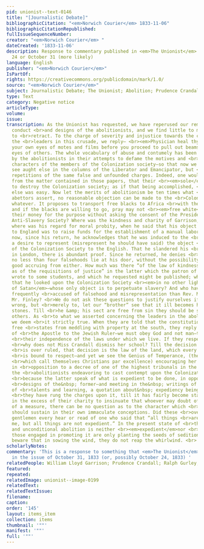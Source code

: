 ```yaml
---
pid: unionist--text-0146
title: "[Journalistic Debate]"
bibliographicCitation: "<em>Norwich Courier</em> 1833-11-06"
bibliographicCitationRepublished: 
fullIssueSequenceNumber: 
creator: "<em>Norwich Courier</em> "
dateCreated: '1833-11-06'
description: Response to commentary published in <em>The Unionist</em> either October
  24 or October 31 (more likely)
language: English
publisher: "<em>Norwich Courier</em>"
IsPartOf: 
rights: https://creativecommons.org/publicdomain/mark/1.0/
source: "<em>Norwich Courier</em>"
subject: Journalistic Debate; The Unionist; Abolition; Prudence Crandall
type: Text
category: Negative notice
articleType: 
volume: 
issue: 
transcription: As the Unionist has requested, we have reperused our remarks upon the
  conduct <br>and designs of the abolitionists, and we find little to modify and nothing
  to <br>retract. To the charge of severity and injustice towards the characters of
  the <br>leaders in this crusade, we reply— <br><em>Physician heal thyselfˆ–</em>clear
  your own eyes of motes and films before you proceed to pull out beams from <br>the
  eyes of others. The whole vocabulary of abuse and contumely has been <br>exhausted
  by the abolitionists in their attempts to defame the motives and <br>blacken the
  characters of the members of the Colonization society—so that now we <br>scarcely
  see aught else in the columns of the Liberator and Emancipator, but <br>numerous
  repetitions of the same false and unfounded charges. Indeed, one would <br>think,
  from the matter contained in those papers, that their <br><em>sole</em>object is
  to destroy the Colonization society; as if that being accomplished, <br>every thing
  else was easy. Now let the merits of abolitionism be ten times what <br>its warmest
  abettors assert, no reasonable objection can be made to the <br>Colonization Society
  whatever. It proposes to transport free blacks to Africa <br>with their own consent,
  and if the blacks are willing to go, pray may not <br><em>free white</em>men give
  their money for the purpose without asking the consent of the President <br>of the
  Anti-Slavery Society? Where was the kindness and charity of Garrison, yea <br>more,
  where was his regard for moral probity, when he said that his object in <br>going
  to England was to raise funds for the establishment of a manual labor <br>school—and
  now, since his return, he acknowledges that he was induced to the <br>voyage by
  a desire to represent (misrepresent he should have said) the object <br>and designs
  of the Colonization Society to the English. That he slandered his <br>countrymen
  in London, there is abundant proof. Since he returned, he denies <br>it—so that
  no less than four falsehoods lie at his door, without the possibility <br>of any
  good accruing from either. How much was there “of the law of kindness as <br>well
  as of the requisitions of justice” in the latter which the patron of the <br>Unionist
  wrote to some students, and which he requested might be published; when <br>he said
  that he looked upon the Colonization Society <br><em>in no other light than an emissary
  of Satan</em>—whose only object is to perpetuate slavery? And who have been more
  frequently <br>accused of falsehood and misrepresentation than Rev. Mr. Gurley and
  Mr. Finley? <br>We do not ask these questions to justify ourselves if we have done
  wrong, but <br>merely to, let our “brother” see that it ill becomes him to throw
  stones. Till <br>he &amp; his sect are free from sin they should be slow in condemning
  others. As <br>to what we asserted concerning the leaders in the abolition enterprize,
  we deem <br>it strictly true. When they are told that the constitution forbids the
  free <br>states from meddling with property at the south, they reply in the language
  of <br>the Apostle to the Jewish Ruler—we must obey God and not man—thus asserting
  <br>their independence of the laws under which we live. If they respect the laws,
  <br>why does not Miss Crandall dismiss her school? Till the decision of Judge Dagget
  <br>is over ruled, that decision is the law of the land, which every honest citizen
  <br>is bound to respect—and yet we see the Genius of Temperance, (the Editors of
  <br>which call themselves Christians par excellence) encouraging her to continue
  in <br>opposition to a decree of one of the highest tribunals in the state. We find
  the <br>abolitionists endeavoring to cast contempt upon the Colonization Society,
  <br>because the latter speak of what is expedient to be done, in opposition to the
  <br>designs of the&nbsp; former—and meeting in the&nbsp; writings of a gentleman
  of <br>talents and learning, a quotation about&nbsp; expediency being “a wrap-rascal,”
  <br>they have rung the charges upon it, till it has fairly become stale, not <br>forgetting
  in the excess of their charity to insinuate that whoever may doubt of <br>the expediency
  of a measure, there can be no question as to the character which <br>such person&nbsp;
  should sustain in their own immaculate conceptions. Did these <br>over scrupulous
  gentlemen every hear or read of one who said that “all things <br>are lawful for
  me, but all things are not expedient.” In the present state of <br>the country immediate
  and unconditional abolition is neither <br><em>expedient</em>nor <br><em>lawful</em>—and
  those engaged in promoting it are only planting the seeds of sedition. Let <br>them
  beware that in sowing the wind, they do not reap the whirlwind. <br>
scholarlyNotes: 
commentary: 'This is a response to something that <em>The Unionist</em> published
  in the issue of October 31, 1833 (or, possibly October 24, 1833) '
relatedPeople: William Lloyd Garrison; Prudence Crandall; Ralph Gurley; Robert Finley
featured: 
repeated: 
relatedImage: unionist--image-0199
relatedText: 
relatedTextIssue: 
filename: 
caption: 
order: '145'
layout: items_item
collection: items
thumbnail: '""'
manifest: '""'
full: '""'
---
```

